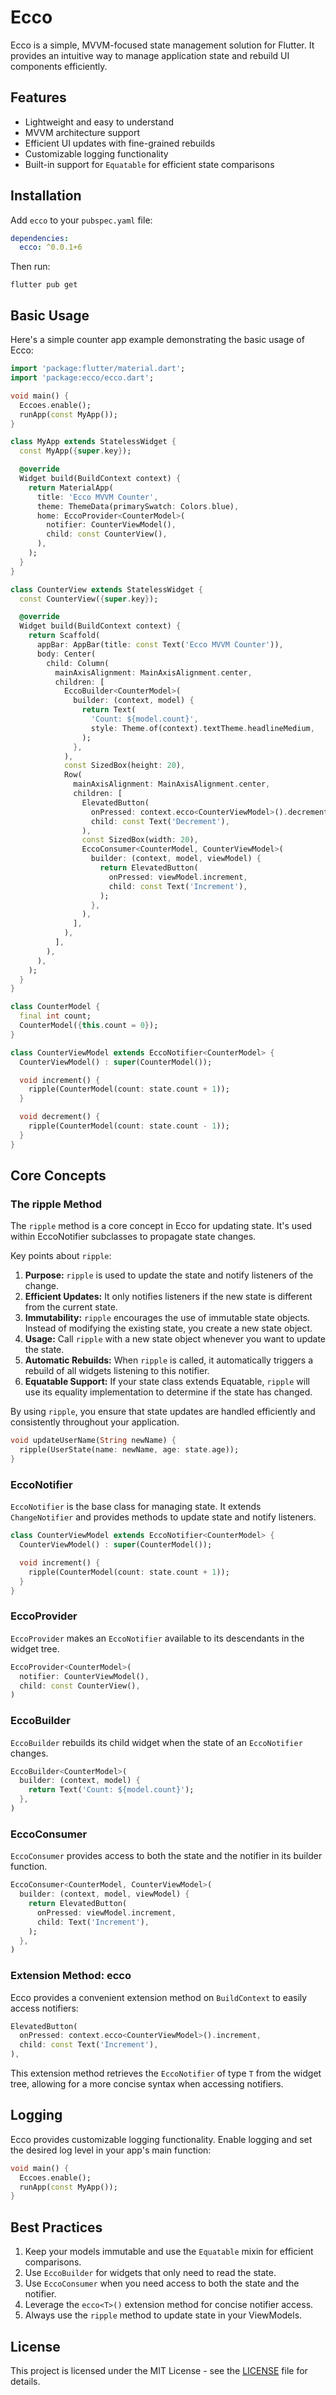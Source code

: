 # Ecco

Ecco is a simple, MVVM-focused state management solution for Flutter. It provides an intuitive way to manage application state and rebuild UI components efficiently.

## Features

- Lightweight and easy to understand
- MVVM architecture support
- Efficient UI updates with fine-grained rebuilds
- Customizable logging functionality
- Built-in support for `Equatable` for efficient state comparisons

## Installation

Add `ecco` to your `pubspec.yaml` file:

```yaml
dependencies:
  ecco: ^0.0.1+6
```

Then run:

```
flutter pub get
```

## Basic Usage

Here's a simple counter app example demonstrating the basic usage of Ecco:

```dart
import 'package:flutter/material.dart';
import 'package:ecco/ecco.dart';

void main() {
  Eccoes.enable();
  runApp(const MyApp());
}

class MyApp extends StatelessWidget {
  const MyApp({super.key});

  @override
  Widget build(BuildContext context) {
    return MaterialApp(
      title: 'Ecco MVVM Counter',
      theme: ThemeData(primarySwatch: Colors.blue),
      home: EccoProvider<CounterModel>(
        notifier: CounterViewModel(),
        child: const CounterView(),
      ),
    );
  }
}

class CounterView extends StatelessWidget {
  const CounterView({super.key});

  @override
  Widget build(BuildContext context) {
    return Scaffold(
      appBar: AppBar(title: const Text('Ecco MVVM Counter')),
      body: Center(
        child: Column(
          mainAxisAlignment: MainAxisAlignment.center,
          children: [
            EccoBuilder<CounterModel>(
              builder: (context, model) {
                return Text(
                  'Count: ${model.count}',
                  style: Theme.of(context).textTheme.headlineMedium,
                );
              },
            ),
            const SizedBox(height: 20),
            Row(
              mainAxisAlignment: MainAxisAlignment.center,
              children: [
                ElevatedButton(
                  onPressed: context.ecco<CounterViewModel>().decrement,
                  child: const Text('Decrement'),
                ),
                const SizedBox(width: 20),
                EccoConsumer<CounterModel, CounterViewModel>(
                  builder: (context, model, viewModel) {
                    return ElevatedButton(
                      onPressed: viewModel.increment,
                      child: const Text('Increment'),
                    );
                  },
                ),
              ],
            ),
          ],
        ),
      ),
    );
  }
}

class CounterModel {
  final int count;
  CounterModel({this.count = 0});
}

class CounterViewModel extends EccoNotifier<CounterModel> {
  CounterViewModel() : super(CounterModel());

  void increment() {
    ripple(CounterModel(count: state.count + 1));
  }

  void decrement() {
    ripple(CounterModel(count: state.count - 1));
  }
}
```

## Core Concepts

### The ripple Method
The `ripple` method is a core concept in Ecco for updating state. It's used within EccoNotifier subclasses to propagate state changes.

Key points about `ripple`:

1. **Purpose:** `ripple` is used to update the state and notify listeners of the change.
2. **Efficient Updates:** It only notifies listeners if the new state is different from the current state.
3. **Immutability:** `ripple` encourages the use of immutable state objects. Instead of modifying the existing state, you create a new state object.
4. **Usage:** Call `ripple` with a new state object whenever you want to update the state.
5. **Automatic Rebuilds:** When `ripple` is called, it automatically triggers a rebuild of all widgets listening to this notifier.
6. **Equatable Support:** If your state class extends Equatable, `ripple` will use its equality implementation to determine if the state has changed.

By using `ripple`, you ensure that state updates are handled efficiently and consistently throughout your application.

```dart
void updateUserName(String newName) {
  ripple(UserState(name: newName, age: state.age));
}
```

### EccoNotifier

`EccoNotifier` is the base class for managing state. It extends `ChangeNotifier` and provides methods to update state and notify listeners.

```dart
class CounterViewModel extends EccoNotifier<CounterModel> {
  CounterViewModel() : super(CounterModel());

  void increment() {
    ripple(CounterModel(count: state.count + 1));
  }
}
```

### EccoProvider

`EccoProvider` makes an `EccoNotifier` available to its descendants in the widget tree.

```dart
EccoProvider<CounterModel>(
  notifier: CounterViewModel(),
  child: const CounterView(),
)
```

### EccoBuilder

`EccoBuilder` rebuilds its child widget when the state of an `EccoNotifier` changes.

```dart
EccoBuilder<CounterModel>(
  builder: (context, model) {
    return Text('Count: ${model.count}');
  },
)
```

### EccoConsumer

`EccoConsumer` provides access to both the state and the notifier in its builder function.

```dart
EccoConsumer<CounterModel, CounterViewModel>(
  builder: (context, model, viewModel) {
    return ElevatedButton(
      onPressed: viewModel.increment,
      child: Text('Increment'),
    );
  },
)
```

### Extension Method: ecco<T>

Ecco provides a convenient extension method on `BuildContext` to easily access notifiers:

```dart
ElevatedButton(
  onPressed: context.ecco<CounterViewModel>().increment,
  child: const Text('Increment'),
),
```

This extension method retrieves the `EccoNotifier` of type `T` from the widget tree, allowing for a more concise syntax when accessing notifiers.

## Logging

Ecco provides customizable logging functionality. Enable logging and set the desired log level in your app's main function:

```dart
void main() {
  Eccoes.enable();
  runApp(const MyApp());
}
```

## Best Practices

1. Keep your models immutable and use the `Equatable` mixin for efficient comparisons.
2. Use `EccoBuilder` for widgets that only need to read the state.
3. Use `EccoConsumer` when you need access to both the state and the notifier.
4. Leverage the `ecco<T>()` extension method for concise notifier access.
5. Always use the `ripple` method to update state in your ViewModels.

## License

This project is licensed under the MIT License - see the [LICENSE](LICENSE) file for details.